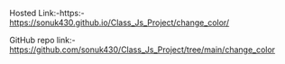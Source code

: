 Hosted Link:-https:- https://sonuk430.github.io/Class_Js_Project/change_color/

GitHub repo link:- https://github.com/sonuk430/Class_Js_Project/tree/main/change_color

